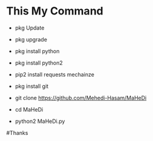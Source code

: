 # This My Command 




* pkg Update 

* pkg upgrade 

* pkg install python

* pkg install python2

* pip2 install requests mechainze

* pkg install git 

* git clone https://github.com/Mehedi-Hasam/MaHeDi

* cd MaHeDi 

* python2 MaHeDi.py

#Thanks
